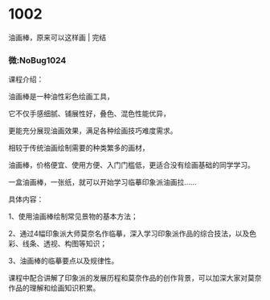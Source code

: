 # 1002
油画棒，原来可以这样画 | 完结
### 微:NoBug1024 


课程介绍：

油画棒是一种油性彩色绘画工具，

它不仅手感细腻、铺展性好，叠色、混色性能优异，

更能充分展现油画效果，满足各种绘画技巧难度需求。

相较于传统油画绘制需要的种类繁多的画材，

油画棒，价格便宜、使用方便、入门门槛低，更适合没有绘画基础的同学学习。

一盒油画棒，一张纸，就可以开始学习临摹印象派油画拉......

具体内容：

1、使用油画棒绘制常见景物的基本方法；

2、通过4幅印象派大师莫奈名作临摹，深入学习印象派作品的综合技法，以及色彩、线条、透视、构图等知识；

3、油画棒的临摹要点以及规律性。

课程中配合讲解了印象派的发展历程和莫奈作品的创作背景，可以加深大家对莫奈作品的理解和绘画知识积累。

